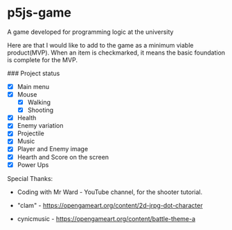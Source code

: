 # p5js-game
A game developed for programming logic at the university

Here are that I would like to add to the game as a minimum viable product(MVP). 
When an item is checkmarked, it means the basic foundation is complete for the MVP.

\### Project status

- [x] Main menu
- [x] Mouse
  - [x] Walking
  - [x] Shooting
- [x] Health
- [x] Enemy variation
- [x] Projectile
- [x] Music
- [x] Player and Enemy image
- [x] Hearth and Score on the screen
- [x] Power Ups

Special Thanks:

- Coding with Mr Ward - YouTube channel, for the shooter tutorial.

- "clam" - https://opengameart.org/content/2d-jrpg-dot-character

- cynicmusic - https://opengameart.org/content/battle-theme-a
